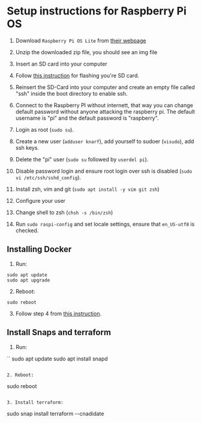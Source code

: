 # Setup instructions for Raspberry Pi OS

1. Download `Raspberry Pi OS Lite` from [their webpage](https://www.raspberrypi.org/software/operating-systems/#raspberry-pi-os-32-bit)

2. Unzip the downloaded zip file, you should see an img file

3. Insert an SD card into your computer

4. Follow [this instruction](https://www.raspberrypi.org/documentation/installation/installing-images/mac.md) for flashing you're SD card.

5. Reinsert the SD-Card into your computer and create an empty file called "ssh" inside the boot directory to enable ssh.

6. Connect to the Raspberry PI without internett, that way you can change default password without anyone attacking the raspberry pi.
   The default username is "pi" and the default password is "raspberry".

7. Login as root (`sudo su`).

8. Create a new user (`adduser knarf`), add yourself to sudoer (`visudo`), add ssh keys.

9. Delete the "pi" user (`sudo su` followed by `userdel pi`).

10. Disable password login and ensure root login over ssh is disabled (`sudo vi /etc/ssh/sshd_config`).

11. Install zsh, vim and git (`sudo apt install -y vim git zsh`)

12. Configure your user

13. Change shell to zsh (`chsh -s /bin/zsh`)

14. Run `sudo raspi-config` and set locale settings, ensure that `en_US-utf8` is checked.

## Installing Docker

1. Run:

```
sudo apt update
sudo apt upgrade
```

2. Reboot:

```
sudo reboot
```

3. Follow step 4 from [this instruction](https://www.docker.com/blog/happy-pi-day-docker-raspberry-pi/).

## Install Snaps and terraform

1. Run:

``
sudo apt update
sudo apt install snapd
```

2. Reboot:

```
sudo reboot
```

3. Install terraform:

```
sudo snap install terraform --cnadidate
```
